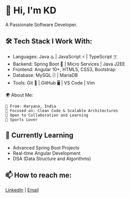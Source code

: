 # 👋 Hi, I'm KD
A Passionate Software Developer. 

## 🛠️ Tech Stack I Work With:

  - Languages: Java ♨️ | JavaScript ⚡ | TypeScript 🇹
  - Backend:  Spring Boot 🍃 | Micro Services | Java J2EE 
  - Frontend: Angular 10+, HTML5, CSS3, Bootstrap
  - Database: MySQL 🗄️ | MariaDB
  - Tools: Git 🧰 | GitHub 🖥️ | VS Code | Vim

🌍 About Me:

    🏡 From: Haryana, India
    🎯 Focused on: Clean Code & Scalable Architectures
    🤝 Open to Collaboration and Learning
    💪 Sports Lover 

## 🧠 Currently Learning
- Advanced Spring Boot Projects
- Real-time Angular Development
- DSA (Data Structure and Algorithms) 

## 📫 How to reach me:
[LinkedIn](https://www.linkedin.com/in/kuldeep-guhani-9a1848207) | [Email](guhanikuldeep840@gmail.com)
